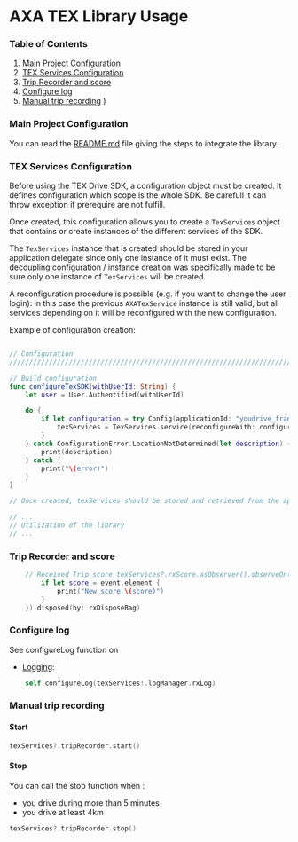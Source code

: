 # AXA TEX Library Usage

### Table of Contents

1. [Main Project Configuration](#main-project-configuration)
2. [TEX Services Configuration](#tex-services-configuration)
3. [Trip Recorder and score](#trip-recorder-and-score)
4. [Configure log](#configure-log)
5. [Manual trip recording](#manual-trip-recording)
)


### Main Project Configuration

You can read the [README.md](../README.md) file giving the steps to integrate
the library.

### TEX Services Configuration

Before using the TEX Drive SDK, a configuration object must be created. It
defines configuration which scope is the whole SDK.
Be carefull it can throw exception if prerequire are not fulfill.

Once created, this configuration allows you to create a `TexServices` object
that contains or create instances of the different services of the SDK.

The `TexServices` instance that is created should be stored in your
application delegate since only one instance of it must exist. The decoupling
configuration / instance creation was specifically made to be sure only one
instance of `TexServices` will be created.

A reconfiguration procedure is possible (e.g. if you want to change the user
login): in this case the previous `AXATexService` instance is still valid, but
all services depending on it will be reconfigured with the new configuration.

Example of configuration creation:

```swift

// Configuration
///////////////////////////////////////////////////////////////////////////////////////////

// Build configuration
func configureTexSDK(withUserId: String) {
    let user = User.Authentified(withUserId)

    do {
        if let configuration = try Config(applicationId: "youdrive_france_prospect", applicationLocale: Locale.current, currentUser: user) {
            texServices = TexServices.service(reconfigureWith: configuration)
        }
    } catch ConfigurationError.LocationNotDetermined(let description) {
        print(description)
    } catch {
        print("\(error)")
    }
}

// Once created, texServices should be stored and retrieved from the app delegate object

// ...
// Utilization of the library
// ...


```





### Trip Recorder and score

```swift
    // Received Trip score texServices?.rxScore.asObserver().observeOn(MainScheduler.asyncInstance).retry().subscribe({ (event) in
        if let score = event.element {
            print("New score \(score)")
        }
    }).disposed(by: rxDisposeBag)

```

### Configure log
See configureLog function on 
- [Logging](./logging.md): 

```Swift
    self.configureLog(texServices!.logManager.rxLog)
```
### Manual trip recording
#### Start
```Swift
texServices?.tripRecorder.start()
```
#### Stop
You can call the stop function when :
- you drive during more than 5 minutes
- you drive at least 4km
```Swift
texServices?.tripRecorder.stop()
```

